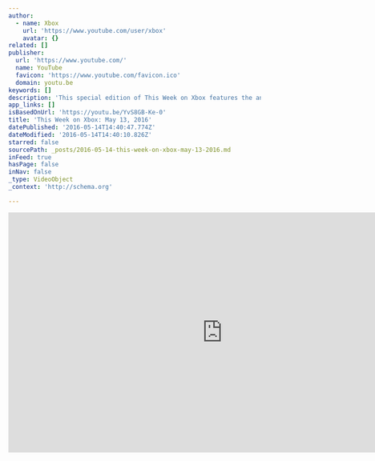 ```yaml
---
author:
  - name: Xbox
    url: 'https://www.youtube.com/user/xbox'
    avatar: {}
related: []
publisher:
  url: 'https://www.youtube.com/'
  name: YouTube
  favicon: 'https://www.youtube.com/favicon.ico'
  domain: youtu.be
keywords: []
description: 'This special edition of This Week on Xbox features the announcement of Battlefield 1, the release of Doom and the Halo 5: Guardians update Memories of Reach, and more!'
app_links: []
isBasedOnUrl: 'https://youtu.be/YvS8GB-Ke-0'
title: 'This Week on Xbox: May 13, 2016'
datePublished: '2016-05-14T14:40:47.774Z'
dateModified: '2016-05-14T14:40:10.826Z'
starred: false
sourcePath: _posts/2016-05-14-this-week-on-xbox-may-13-2016.md
inFeed: true
hasPage: false
inNav: false
_type: VideoObject
_context: 'http://schema.org'

---
```

<iframe src="https://cdn.embedly.com/widgets/media.html?src=https%3A%2F%2Fwww.youtube.com%2Fembed%2FYvS8GB-Ke-0%3Ffeature%3Doembed&amp;url=http%3A%2F%2Fwww.youtube.com%2Fwatch%3Fv%3DYvS8GB-Ke-0&amp;image=https%3A%2F%2Fi.ytimg.com%2Fvi%2FYvS8GB-Ke-0%2Fhqdefault.jpg&amp;key=b7d04c9b404c499eba89ee7072e1c4f7&amp;type=text%2Fhtml&amp;schema=youtube" width="854" height="480" scrolling="no" frameborder="0" allowfullscreen="" style=""></iframe>